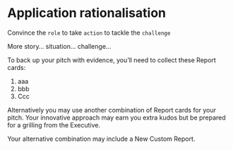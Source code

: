 # Application rationalisation

Convince the `role` to take `action` to tackle the `challenge`

More story… situation... challenge...

To back up your pitch with evidence, you’ll need to collect these Report cards:

1. aaa
2. bbb
3. Ccc

Alternatively you may use another combination of Report cards for your pitch. Your innovative approach may earn you extra kudos but be prepared for a grilling from the Executive.  

Your alternative combination may include a New Custom Report.
